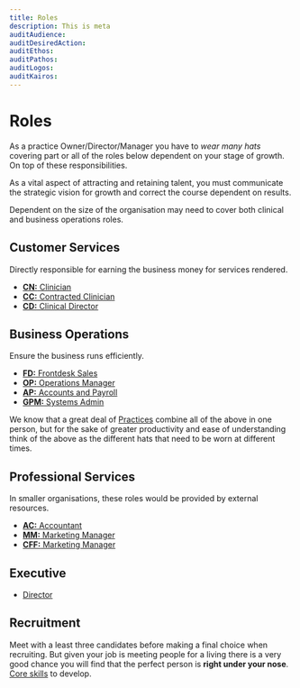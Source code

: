 ```yaml
---
title: Roles
description: This is meta
auditAudience:
auditDesiredAction:
auditEthos:
auditPathos:
auditLogos:
auditKairos:
---
```


# Roles

As a practice Owner/Director/Manager you have to _wear many hats_ covering part or all of the roles below dependent on your stage of growth. On top of these responsibilities.

As a vital aspect of attracting and retaining talent, you must communicate the strategic vision for growth and correct the course dependent on results.

Dependent on the size of the organisation may need to cover both clinical and business operations roles.

## Customer Services

Directly responsible for earning the business money for services rendered.

- [**CN:** Clinician](./clinician.md)
- [**CC:** Contracted Clinician](./contract-clinician.md)
- [**CD:** Clinical Director](./clinical-director.md)

## Business Operations

Ensure the business runs efficiently.

- [**FD:** Frontdesk Sales](./frontdesk-sales.md)
- [**OP:** Operations Manager](./operations-manager.md)
- [**AP:** Accounts and Payroll](./accounts-and-payroll.md)
- [**GPM:** Systems Admin](./system-admin.md)

We know that a great deal of [Practices](https://www.indeed.co.uk/Practice-Manager-jobs) combine all of the above in one person, but for the sake of greater productivity and ease of understanding think of the above as the different hats that need to be worn at different times.

## Professional Services

In smaller organisations, these roles would be provided by external resources.

- [**AC:** Accountant](./accountant.md)
- [**MM:** Marketing Manager](./marketing-manager.md)
- [**CFF:** Marketing Manager](./custom-forms-freelancer.md)

## Executive

- [Director](./director.md)

## Recruitment

Meet with a least three candidates before making a final choice when recruiting. But given your job is meeting people for a living there is a very good chance you will find that the perfect person is **right under your nose**. [Core skills](./core-skills/) to develop.

